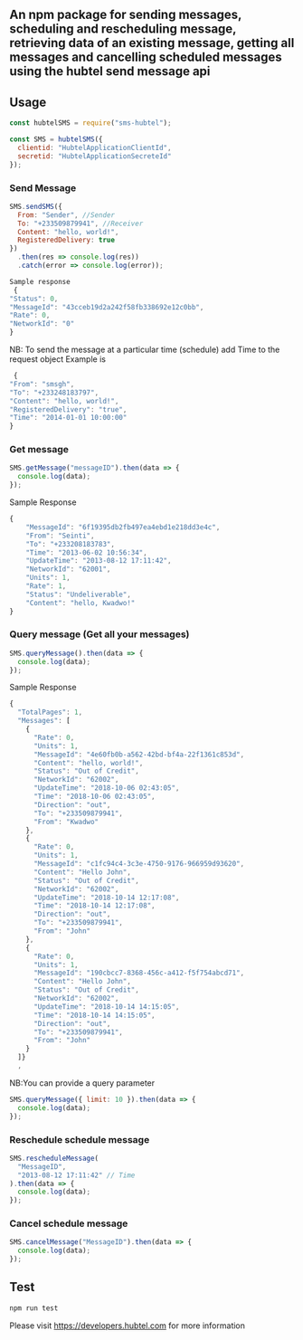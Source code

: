 ## An npm package for sending messages, scheduling and rescheduling message, retrieving data of an existing message, getting all messages and cancelling scheduled messages using the hubtel send message api

## Usage

```javascript
const hubtelSMS = require("sms-hubtel");
```

```javascript
const SMS = hubtelSMS({
  clientid: "HubtelApplicationClientId",
  secretid: "HubtelApplicationSecreteId"
});
```

### Send Message

```javascript
SMS.sendSMS({
  From: "Sender", //Sender
  To: "+233509879941", //Receiver
  Content: "hello, world!",
  RegisteredDelivery: true
})
  .then(res => console.log(res))
  .catch(error => console.log(error));
```

```javascript
Sample response
 {
"Status": 0,
"MessageId": "43cceb19d2a242f58fb338692e12c0bb",
"Rate": 0,
"NetworkId": "0"
}
```

NB: To send the message at a particular time (schedule) add Time to the request object
Example is

```javascript
 {
"From": "smsgh",
"To": "+233248183797",
"Content": "hello, world!",
"RegisteredDelivery": "true",
"Time": "2014-01-01 10:00:00"
}
```

### Get message

```javascript
SMS.getMessage("messageID").then(data => {
  console.log(data);
});
```

Sample Response

```javascript
{
    "MessageId": "6f19395db2fb497ea4ebd1e218dd3e4c",
    "From": "Seinti",
    "To": "+233208183783",
    "Time": "2013-06-02 10:56:34",
    "UpdateTime": "2013-08-12 17:11:42",
    "NetworkId": "62001",
    "Units": 1,
    "Rate": 1,
    "Status": "Undeliverable",
    "Content": "hello, Kwadwo!"
}
```

### Query message (Get all your messages)

```javascript
SMS.queryMessage().then(data => {
  console.log(data);
});
```

Sample Response

```javascript
{
  "TotalPages": 1,
  "Messages": [
    {
      "Rate": 0,
      "Units": 1,
      "MessageId": "4e60fb0b-a562-42bd-bf4a-22f1361c853d",
      "Content": "hello, world!",
      "Status": "Out of Credit",
      "NetworkId": "62002",
      "UpdateTime": "2018-10-06 02:43:05",
      "Time": "2018-10-06 02:43:05",
      "Direction": "out",
      "To": "+233509879941",
      "From": "Kwadwo"
    },
    {
      "Rate": 0,
      "Units": 1,
      "MessageId": "c1fc94c4-3c3e-4750-9176-966959d93620",
      "Content": "Hello John",
      "Status": "Out of Credit",
      "NetworkId": "62002",
      "UpdateTime": "2018-10-14 12:17:08",
      "Time": "2018-10-14 12:17:08",
      "Direction": "out",
      "To": "+233509879941",
      "From": "John"
    },
    {
      "Rate": 0,
      "Units": 1,
      "MessageId": "190cbcc7-8368-456c-a412-f5f754abcd71",
      "Content": "Hello John",
      "Status": "Out of Credit",
      "NetworkId": "62002",
      "UpdateTime": "2018-10-14 14:15:05",
      "Time": "2018-10-14 14:15:05",
      "Direction": "out",
      "To": "+233509879941",
      "From": "John"
    }
  ]}
  ,
```

NB:You can provide a query parameter

```javascript
SMS.queryMessage({ limit: 10 }).then(data => {
  console.log(data);
});
```

### Reschedule schedule message

```javascript
SMS.rescheduleMessage(
  "MessageID",
  "2013-08-12 17:11:42" // Time
).then(data => {
  console.log(data);
});
```

### Cancel schedule message

```javascript
SMS.cancelMessage("MessageID").then(data => {
  console.log(data);
});
```

## Test

```javascript
npm run test
```

Please visit https://developers.hubtel.com for more information
